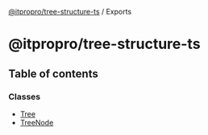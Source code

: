 [@itpropro/tree-structure-ts](README.md) / Exports

# @itpropro/tree-structure-ts

## Table of contents

### Classes

- [Tree](classes/Tree.md)
- [TreeNode](classes/TreeNode.md)
